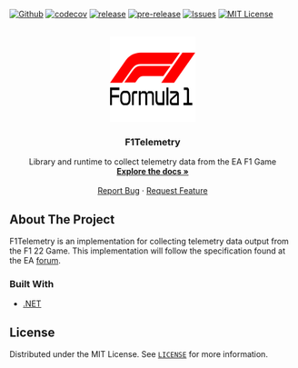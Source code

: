 <div id="top"></div>

[![Github][github-shield]][action-url]
[![codecov][codecov-shield]][codecov-url]
[![release][release-shield]][release-url]
[![pre-release][pre-release-shield]][release-url]
[![Issues][issues-shield]][issues-url]
[![MIT License][license-shield]][license-url]
<!--[![LinkedIn][linkedin-shield]][linkedin-url]-->



<!-- PROJECT LOGO -->
<br />
<div align="center">
  <a href="https://github.com/idarb-oss/F1Telemetry-dotnet">
    <img src="docs/img/f1.svg" alt="Logo" width="150" height="150">
  </a>

<h3 align="center">F1Telemetry</h3>

  <p align="center">
    Library and runtime to collect telemetry data from the EA F1 Game
    <br />
    <a href="https://f1telemetry.idar-oss.com/"><strong>Explore the docs »</strong></a>
    <br />
    <br />
    <!--
    <a href="https://github.com/idarb-oss/F1Telemetry-dotnet">View Demo</a>
    ·-->
    <a href="https://github.com/idarb-oss/F1Telemetry-dotnet/issues">Report Bug</a>
    ·
    <a href="https://github.com/idarb-oss/F1Telemetry-dotnet/issues">Request Feature</a>
  </p>
</div>

<!-- ABOUT THE PROJECT -->
## About The Project

<!--[![Product Name Screen Shot][product-screenshot]](https://example.com)-->

F1Telemetry is an implementation for collecting telemetry data output from the F1 22 Game. This implementation will follow the 
specification found at the EA [forum](https://answers.ea.com/t5/General-Discussion/F1-22-UDP-Specification/m-p/11551274#M2321).


### Built With

* [.NET](https://dotnet.microsoft.com/)


<!-- GETTING STARTED
## Getting Started

This is an example of how you may give instructions on setting up your project locally.
To get a local copy up and running follow these simple example steps.

### Prerequisites

This is an example of how to list things you need to use the software and how to install them.
* npm
  ```sh
  npm install npm@latest -g
  ```

### Installation

1. Get a free API Key at [https://example.com](https://example.com)
2. Clone the repo
   ```sh
   git clone https://github.com/idarb-oss/F1Telemetry-dotnet.git
   ```
3. Install NPM packages
   ```sh
   npm install
   ```
4. Enter your API in `config.js`
   ```js
   const API_KEY = 'ENTER YOUR API';
   ```

<p align="right">(<a href="#top">back to top</a>)</p>
 -->


<!-- USAGE EXAMPLES
## Usage

Use this space to show useful examples of how a project can be used. Additional screenshots, code examples and demos work well in this space. You may also link to more resources.

_For more examples, please refer to the [Documentation](https://example.com)_

<p align="right">(<a href="#top">back to top</a>)</p>
-->


<!-- ROADMAP
## Roadmap

- [] Feature 1
- [] Feature 2
- [] Feature 3
    - [] Nested Feature

See the [open issues](https://github.com/idarb-oss/F1Telemetry-dotnet/issues) for a full list of proposed features (and known issues).

<p align="right">(<a href="#top">back to top</a>)</p>
 -->


<!-- CONTRIBUTING
## Contributing

Contributions are what make the open source community such an amazing place to learn, inspire, and create. Any contributions you make are **greatly appreciated**.

If you have a suggestion that would make this better, please fork the repo and create a pull request. You can also simply open an issue with the tag "enhancement".
Don't forget to give the project a star! Thanks again!

1. Fork the Project
2. Create your Feature Branch (`git checkout -b feature/AmazingFeature`)
3. Commit your Changes (`git commit -m 'Add some AmazingFeature'`)
4. Push to the Branch (`git push origin feature/AmazingFeature`)
5. Open a Pull Request

<p align="right">(<a href="#top">back to top</a>)</p>
 -->


<!-- LICENSE -->
## License

Distributed under the MIT License. See [`LICENSE`](https://github.com/idarb-oss/F1Telemetry-dotnet/blob/main/LICENSE) for more information.



<!-- CONTACT
## Contact

Your Name - [@twitter_handle](https://twitter.com/twitter_handle) - email@email_client.com

Project Link: [https://github.com/idarb-oss/F1Telemetry-dotnet](https://github.com/idarb-oss/F1Telemetry-dotnet)

<p align="right">(<a href="#top">back to top</a>)</p>
-->


<!-- ACKNOWLEDGMENTS
## Acknowledgments

* []()
* []()
* []()

<p align="right">(<a href="#top">back to top</a>)</p>
-->


<!-- MARKDOWN LINKS & IMAGES -->
<!-- https://www.markdownguide.org/basic-syntax/#reference-style-links -->
[contributors-shield]: https://img.shields.io/github/contributors/idarb-oss/alinea-tenant.svg?style=for-the-badge
[contributors-url]: https://github.com/idarb-oss/F1Telemetry-dotnet/graphs/contributors
[forks-shield]: https://img.shields.io/github/forks/idarb-oss/alinea-tenant.svg?style=for-the-badge
[forks-url]: https://github.com/idarb-oss/F1Telemetry-dotnet/network/members
[stars-shield]: https://img.shields.io/github/stars/idarb-oss/alinea-tenant.svg?style=for-the-badge
[stars-url]: https://github.com/idarb-oss/F1Telemetry-dotnet/stargazers
[issues-shield]: https://img.shields.io/github/issues/idarb-oss/alinea-tenant.svg?style=for-the-badge
[issues-url]: https://github.com/idarb-oss/F1Telemetry-dotnet/issues
[license-shield]: https://img.shields.io/github/license/idarb-oss/alinea-tenant.svg?style=for-the-badge
[license-url]: https://github.com/idarb-oss/F1Telemetry-dotnet/blob/main/LICENSE
[linkedin-shield]: https://img.shields.io/badge/-LinkedIn-black.svg?style=for-the-badge&logo=linkedin&colorB=555
[linkedin-url]: https://linkedin.com/in/linkedin_username
[product-screenshot]: images/screenshot.png
[codecov-shield]: https://img.shields.io/codecov/c/github/idarb-oss/alinea-tenant/main?style=for-the-badge&token=1TU3O38DYG
[codecov-url]: https://codecov.io/gh/idarb-oss/alinea-tenant
[github-shield]: https://img.shields.io/github/workflow/status/idarb-oss/alinea-tenant/Alinea%20Tenant%20Test%20&%20Release?style=for-the-badge
[action-url]: https://github.com/idarb-oss/F1Telemetry-dotnet/actions/workflows/dotnet.yaml
[release-shield]: https://img.shields.io/github/v/release/idarb-oss/alinea-tenant?include_prereleases&style=for-the-badge
[pre-release-shield]: https://img.shields.io/github/v/release/idarb-oss/alinea-tenant?include_prereleases&label=pre%20release&style=for-the-badge
[release-url]: https://github.com/idarb-oss/F1Telemetry-dotnet/releases
